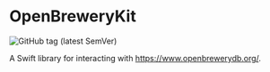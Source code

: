 # OpenBreweryKit

![GitHub tag (latest SemVer)](https://img.shields.io/github/v/tag/augustshultz/OpenBreweryKit?style=for-the-badge)

A Swift library for interacting with https://www.openbrewerydb.org/.

